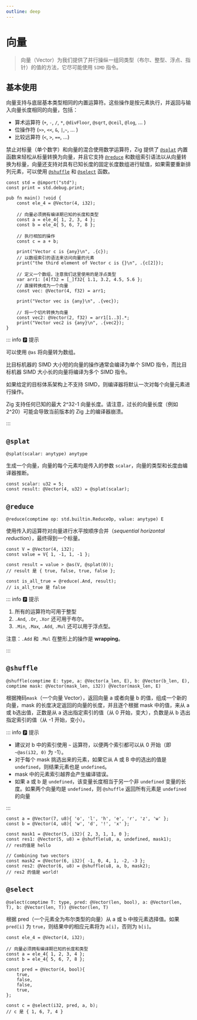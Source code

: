```yaml
---
outline: deep
---
```


# 向量

> 向量（Vector）为我们提供了并行操纵一组同类型（布尔、整型、浮点、指针）的值的方法，它尽可能使用 `SIMD` 指令。

## 基本使用

向量支持与底层基本类型相同的内置运算符。这些操作是按元素执行，并返回与输入向量长度相同的向量，包括：

- 算术运算符 (`+`, `-`, `/`, `*`, `@divFloor`, `@sqrt`, `@ceil`, `@log`, ... )
- 位操作符 (`>>`, `<<`, `&`, `|`,`~`, ... )
- 比较远算符 (`<`, `>`, `==`, ...)

禁止对标量（单个数字）和向量的混合使用数学运算符，Zig 提供了 [`@splat`](https://ziglang.org/documentation/0.11.0/#splat) 内置函数来轻松从标量转换为向量，并且它支持 [`@reduce`](https://ziglang.org/documentation/0.11.0/#reduce) 和数组索引语法以从向量转换为标量，向量还支持对具有已知长度的固定长度数组进行赋值，如果需要重新排列元素，可以使用 [`@shuffle`](https://ziglang.org/documentation/0.11.0/#shuffle) 和 [`@select`](https://ziglang.org/documentation/0.11.0/#select) 函数。

```zig
const std = @import("std");
const print = std.debug.print;

pub fn main() !void {
    const ele_4 = @Vector(4, i32);

    // 向量必须拥有编译期已知的长度和类型
    const a = ele_4{ 1, 2, 3, 4 };
    const b = ele_4{ 5, 6, 7, 8 };

    // 执行相加的操作
    const c = a + b;

    print("Vector c is {any}\n", .{c});
    // 以数组索引的语法来访问向量的元素
    print("the third element of Vector c is {}\n", .{c[2]});

    // 定义一个数组，注意我们这里使用的是浮点类型
    var arr1: [4]f32 = [_]f32{ 1.1, 3.2, 4.5, 5.6 };
    // 直接转换成为一个向量
    const vec: @Vector(4, f32) = arr1;

    print("Vector vec is {any}\n", .{vec});

    // 将一个切片转换为向量
    const vec2: @Vector(2, f32) = arr1[1..3].*;
    print("Vector vec2 is {any}\n", .{vec2});
}
```

::: info 🅿️ 提示

可以使用 `@as` 将向量转为数组。

比目标机器的 SIMD 大小短的向量的操作通常会编译为单个 SIMD 指令，而比目标机器 SIMD 大小长的向量将编译为多个 SIMD 指令。

如果给定的目标体系架构上不支持 SIMD，则编译器将默认一次对每个向量元素进行操作。

Zig 支持任何已知的最大 2^32-1 向量长度。请注意，过长的向量长度（例如 2^20）可能会导致当前版本的 Zig 上的编译器崩溃。

:::

## `@splat`

`@splat(scalar: anytype) anytype`

生成一个向量，向量的每个元素均是传入的参数 `scalar`，向量的类型和长度由编译器推断。

```zig
const scalar: u32 = 5;
const result: @Vector(4, u32) = @splat(scalar);
```

## `@reduce`

`@reduce(comptime op: std.builtin.ReduceOp, value: anytype) E`

使用传入的运算符对向量进行水平按顺序合并（_sequential horizontal reduction_），最终得到一个标量。

```zig
const V = @Vector(4, i32);
const value = V{ 1, -1, 1, -1 };

const result = value > @as(V, @splat(0));
// result 是 { true, false, true, false };

const is_all_true = @reduce(.And, result);
// is_all_true 是 false
```

::: info 🅿️ 提示

1. 所有的运算符均可用于整型
2. `.And`, `.Or`, `.Xor` 还可用于布尔。
3. `.Min`, `.Max`, `.Add`, `.Mul` 还可以用于浮点型。

注意：`.Add` 和 `.Mul` 在整形上的操作是 **wrapping**。

<!-- 增加说明关于浮点的optimized说明 -->

:::

## `@shuffle`

```zig
@shuffle(comptime E: type, a: @Vector(a_len, E), b: @Vector(b_len, E), comptime mask: @Vector(mask_len, i32)) @Vector(mask_len, E)
```

根据掩码`mask`（一个向量 Vector），返回向量 a 或者向量 b 的值，组成一个新的向量，mask 的长度决定返回的向量的长度，并且逐个根据 mask 中的值，来从 a 或 b选出值，正数是从 a 选出指定索引的值（从 0 开始，变大），负数是从 b 选出指定索引的值（从 -1 开始，变小）。

::: info 🅿️ 提示

- 建议对 b 中的索引使用 `~` 运算符，以便两个索引都可以从 0 开始（即 `~@as(i32, 0)` 为 -1）。
- 对于每个 mask 挑选出来的元素，如果它从 A 或 B 中的选出的值是 `undefined`，则结果元素也是 `undefined`。
- mask 中的元素索引越界会产生编译错误。
- 如果 a 或 b 是 `undefined`，该变量长度相当于另一个非 `undefined` 变量的长度。如果两个向量均是 `undefined`，则 `@shuffle` 返回所有元素是 `undefined` 的向量

:::

```zig
const a = @Vector(7, u8){ 'o', 'l', 'h', 'e', 'r', 'z', 'w' };
const b = @Vector(4, u8){ 'w', 'd', '!', 'x' };

const mask1 = @Vector(5, i32){ 2, 3, 1, 1, 0 };
const res1: @Vector(5, u8) = @shuffle(u8, a, undefined, mask1);
// res的值是 hello

// Combining two vectors
const mask2 = @Vector(6, i32){ -1, 0, 4, 1, -2, -3 };
const res2: @Vector(6, u8) = @shuffle(u8, a, b, mask2);
// res2 的值是 world!
```

## `@select`

```zig
@select(comptime T: type, pred: @Vector(len, bool), a: @Vector(len, T), b: @Vector(len, T)) @Vector(len, T)
```

根据 pred（一个元素全为布尔类型的向量）从 a 或 b 中按元素选择值。如果 `pred[i]` 为 `true`，则结果中的相应元素将为 `a[i]`，否则为 `b[i]`。

```zig
const ele_4 = @Vector(4, i32);

// 向量必须拥有编译期已知的长度和类型
const a = ele_4{ 1, 2, 3, 4 };
const b = ele_4{ 5, 6, 7, 8 };

const pred = @Vector(4, bool){
    true,
    false,
    false,
    true,
};

const c = @select(i32, pred, a, b);
// c 是 { 1, 6, 7, 4 }
```
